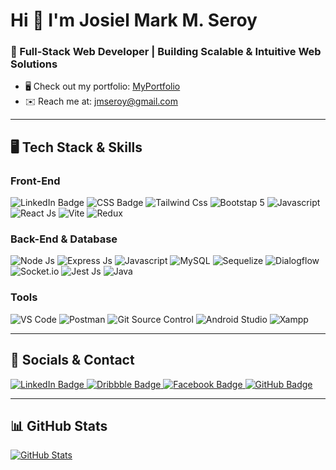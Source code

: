 # Hi 👋 I'm Josiel Mark M. Seroy  
### 🚀 Full-Stack Web Developer | Building Scalable & Intuitive Web Solutions  

- 🖥️ Check out my portfolio: [MyPortfolio](http://jmarkdev.github.io/portfolio)  
- ✉️ Reach me at: [jmseroy@gmail.com](mailto:jmseroy@gmail.com)  

---

## 🖥️ **Tech Stack & Skills**  

### **Front-End**
<div>
  <img src="https://img.shields.io/badge/HTML5-E34F26?style=for-the-badge&logo=html5&logoColor=white" alt="LinkedIn Badge"/>
<img src="https://img.shields.io/badge/CSS3-1572B6?style=for-the-badge&logo=css3&logoColor=white" alt="CSS Badge" />
  <img src="https://img.shields.io/badge/Tailwind_CSS-38B2AC?style=for-the-badge&logo=tailwind-css&logoColor=white" alt="Tailwind Css" />
  <img src="https://img.shields.io/badge/Bootstrap-563D7C?style=for-the-badge&logo=bootstrap&logoColor=white" alt="Bootstap 5"/>
  <img src="https://img.shields.io/badge/JavaScript-323330?style=for-the-badge&logo=javascript&logoColor=F7DF1E" alt="Javascript"/>
  <img src="https://img.shields.io/badge/React-20232A?style=for-the-badge&logo=react&logoColor=61DAFB" alt="React Js"/>
  <img src="https://img.shields.io/badge/Vite-B73BFE?style=for-the-badge&logo=vite&logoColor=FFD62E" alt="Vite"/>
  <img src="https://img.shields.io/badge/Redux-593D88?style=for-the-badge&logo=redux&logoColor=white" alt="Redux"/>

</div>

### **Back-End & Database**  
<div>
<img src="https://img.shields.io/badge/Node%20js-339933?style=for-the-badge&logo=nodedotjs&logoColor=white" alt="Node Js"/>  
  <img src="https://img.shields.io/badge/Express%20js-000000?style=for-the-badge&logo=express&logoColor=white" alt="Express Js"/>
   <img src="https://img.shields.io/badge/JavaScript-323330?style=for-the-badge&logo=javascript&logoColor=F7DF1E" alt="Javascript"/>
    <img src="https://img.shields.io/badge/MySQL-005C84?style=for-the-badge&logo=mysql&logoColor=white" alt="MySQL"/>
    <img src="https://img.shields.io/badge/Sequelize-52B0E7?style=for-the-badge&logo=Sequelize&logoColor=white" alt="Sequelize"/>
    <img src="https://img.shields.io/badge/dialogflow-FF9800?style=for-the-badge&logo=dialogflow&logoColor=white" alt="Dialogflow"/>
    <img src="https://img.shields.io/badge/Socket.io-010101?&style=for-the-badge&logo=Socket.io&logoColor=white" alt="Socket.io"/>
  <img src="https://img.shields.io/badge/Jest-C21325?style=for-the-badge&logo=jest&logoColor=white" alt="Jest Js"/>
<img src="https://img.shields.io/badge/Java-ED8B00?style=flat&logo=openjdk&logoColor=white" alt="Java"/>

</div>

### **Tools**  
<div>
  <img src="https://img.shields.io/badge/Visual_Studio_Code-0078D4?style=for-the-badge&logo=visual%20studio%20code&logoColor=white" alt="VS Code"/>
  <img src="https://img.shields.io/badge/Postman-FF6C37?style=for-the-badge&logo=Postman&logoColor=white" alt="Postman"/>
   <img src="https://img.shields.io/badge/GIT-E44C30?style=for-the-badge&logo=git&logoColor=white" alt="Git Source Control"/>
   <img src="https://img.shields.io/badge/Android_Studio-3DDC84?style=for-the-badge&logo=android-studio&logoColor=white" alt="Android Studio"/>
   <img src="https://img.shields.io/badge/Xampp-F37623?style=for-the-badge&logo=xampp&logoColor=white" alt="Xampp"/>
</div>


---

## 🔗 **Socials & Contact**  

<div id="badges">
  <a href="https://www.linkedin.com/in/josiel-mark-seroy-0a9341245/" target="_blank">
  <img src="https://img.shields.io/badge/LinkedIn-0A66C2?style=for-the-badge&logo=linkedin&logoColor=white" alt="LinkedIn Badge"/>

  </a>
  <a href="https://www.dribbble.com/JMarkDev" target="_blank">
    <img src="https://img.shields.io/badge/Dribbble-EA4C89?style=for-the-badge&logo=dribbble&logoColor=white" alt="Dribbble Badge"/>
  </a>
  <a href="https://www.facebook.com/people/Josiel-Mark-Miel-Seroy/" target="_blank">
    <img src="https://img.shields.io/badge/Facebook-1877F2?style=for-the-badge&logo=facebook&logoColor=white" alt="Facebook Badge"/>
  </a>
  <a href="https://www.github.com/jmarkdev" target="_blank">
    <img src="https://img.shields.io/badge/GitHub-black?style=for-the-badge&logo=github&logoColor=white" alt="GitHub Badge"/>
  </a>
</div>


---

## 📊 **GitHub Stats**  

<p align="left">
  <a href="http://www.github.com/jmarkdev">
    <img src="https://github-readme-stats.vercel.app/api?username=jmarkdev&show_icons=true&count_private=true&title_color=0891b2&text_color=ffffff&icon_color=0891b2&bg_color=1c1917&hide_border=true&show_icons=true" alt="GitHub Stats" />
  </a>
</p>
